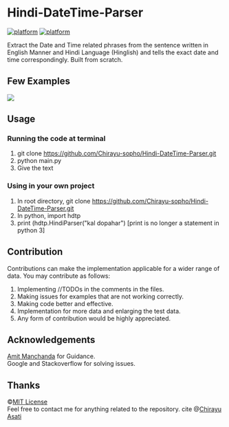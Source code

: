 # Hindi-DateTime-Parser

[![platform](https://img.shields.io/badge/Implementation-Python-blue.svg)](https://www.android.com)
[![platform](https://img.shields.io/badge/Requirements-NIL-blue.svg)](https://www.android.com)

Extract the Date and Time related phrases from the sentence written in English Manner and Hindi Language (Hinglish) and tells the exact date and time correspondingly. Built from scratch.

## Few Examples
![](http://i.imgur.com/ZaM5RJR.png)

## Usage
### Running the code at terminal
1) git clone https://github.com/Chirayu-sopho/Hindi-DateTime-Parser.git
2) python main.py
3) Give the text
### Using in your own project
1) In root directory, git clone https://github.com/Chirayu-sopho/Hindi-DateTime-Parser.git
2) In python, import hdtp
3) print (hdtp.HindiParser("kal dopahar")
[print is no longer a statement in python 3]

## Contribution
Contributions can make the implementation applicable for a wider range of data. You may contribute as follows:
1) Implementing //TODOs in the comments in the files.
2) Making issues for examples that are not working correctly.
3) Making code better and effective.
4) Implementation for more data and enlarging the test data.
5) Any form of contribution would be highly appreciated.

## Acknowledgements
[Amit Manchanda](https://github.com/amitmanchanda1995) for Guidance.<br>
Google and Stackoverflow for solving issues.

## Thanks
©[MIT License](https://github.com/Chirayu-sopho/Hindi-DateTime-Parser/blob/master/License.md)<br>
Feel free to contact me for anything related to the repository.
cite @[Chirayu Asati](https://www.quora.com/profile/Chirayu-Asati)
